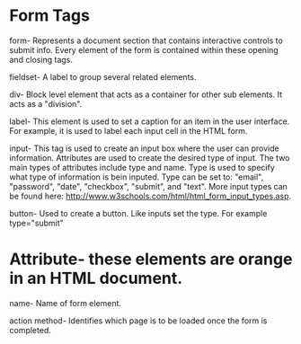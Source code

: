 # Form Tags

form- Represents a document section that contains interactive controls to submit info. Every element of the form is contained within these opening and closing tags. 

fieldset- A label to group several related elements.

div- Block level element that acts as a container for other sub elements. It acts as a "division".

label- This element is used to set a caption for an item in the user interface. For example, it is used to label each input cell in the HTML form. 

input- This tag is used to create an input box where the user can provide information. Attributes are used to create the desired type of input. The two main types of attributes include type and name. Type is used to specify what type of information is bein inputed. Type can be set to: "email", "password", "date", "checkbox", "submit", and "text". More input types can be found here: http://www.w3schools.com/html/html_form_input_types.asp.

button- Used to create a button. Like inputs set the type. For example type="submit"


# Attribute- these elements are orange in an HTML document. 

name- Name of form element. 

action method- Identifies which page is to be loaded once the form is completed. 